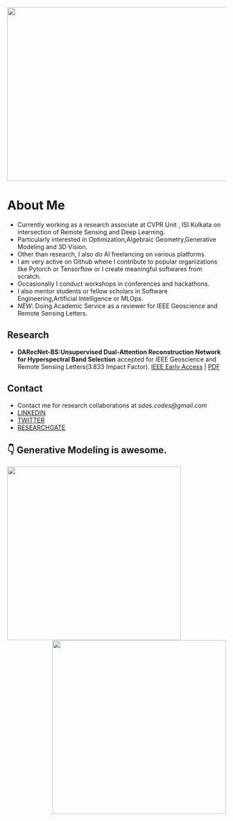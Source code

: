 <img src="https://raw.githubusercontent.com/ucalyptus/ucalyptus/master/Sayantan%20Das.gif" width="1000px" height="400px" align="center"/>

# About Me
- Currently working as a research associate at CVPR Unit , ISI Kolkata on intersection of Remote Sensing and Deep Learning.
- Particularly interested in Optimization,Algebraic Geometry,Generative Modeling and 3D Vision.
- Other than research, I also do AI freelancing on various platforms.
- I am very active on Github where I contribute to popular organizations like Pytorch or Tensorflow or I create meaningful softwares from scratch.
- Occasionally I conduct workshops in conferences and hackathons.
- I also mentor students or fellow scholars in Software Engineering,Artificial Intelligence or MLOps.
- _NEW_: Doing Academic Service as a reviewer for IEEE Geoscience and Remote Sensing Letters.

## Research

- **DARecNet-BS:Unsupervised Dual-Attention Reconstruction Network for Hyperspectral Band Selection** accepted for IEEE Geoscience and Remote Sensing Letters(3.833 Impact Factor). [IEEE Early Access](https://ieeexplore.ieee.org/document/9164906) | [PDF](https://ucalyptus.github.io/FirstPaper.pdf) 

## Contact

- Contact me for research collaborations at _sdas.codes@gmail.com_
- [LINKEDIN](https://www.linkedin.com/in/ucalyptus/)
- [TWITTER](https://twitter.com/sayantandas_)
- [RESEARCHGATE](https://www.researchgate.net/profile/Sayantan_Das22)

## :point_down: Generative Modeling is awesome.

<div id="candy"><img src="https://github.com/ucalyptus/ucalyptus/blob/master/traj.gif?raw=true" width="400px" align="left"/><img src="https://github.com/ucalyptus/ucalyptus/blob/master/omaa.png?raw=true" width="400px" align="right"/></div>
